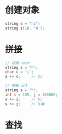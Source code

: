 # 创建对象

```c++
string s = "hi";
string s(10, '0');
```

# 拼接

```c++
// 拼接 char
string s = "h";
char c = 'i';	
s += c;		// hi

// 拼接 int
string s = "h";
int i = 105, j = 100000;
s += i;		// hi
s += j;		// hi�
```

# 查找

```c++

```

